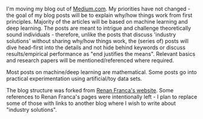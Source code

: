 I'm moving my blog out of [Medium.com](https://snaveenmathew.medium.com/). My priorities have not changed - the goal of my blog posts will be to explain why/how things work from first principles. Majority of the articles will be based on machine learning and deep learning. The posts are meant to intrigue and challenge theoretically sound individuals - therefore, unlike the posts that discuss 'industry solutions' without sharing why/how things work, the (series of) posts will dive head-first into the details and not hide behind keywords or discuss results/empirical performance as "end justifies the means". Relevant basics and research papers will be mentioned/referenced where required.

Most posts on machine/deep learning are mathematical. Some posts go into practical experimentation using artificial/toy data sets.

The blog structure was forked from [Renan Franca's website](https://renanfranca.github.io/). Some references to Renan Franca's pages were intentionally left - I plan to replace some of those with links to another blog where I wish to write about "industry solutions".